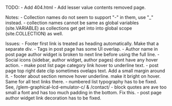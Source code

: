 TODO:
	- Add 404.html
	- Add lesser value contents removed page.

Notes:
	- Collection names do not seem to support "-" in them, use "_" instead.
	- collection names cannot be same as global variables (site.VARIABLE) as collections get get into
	  into global scope (site.COLLECTION) as well.

Issues:
	- Footer first link is treated as heading automatically. Make that a separate div.
	- Tags in post page has some UI overlap.
	- Author name in post page author widget is broken to next line before using the full line.
	- Social icons (sidebar, author widget, author pages) dont have any hover action.
	- make post list page category link hover to underline text.
	- post page top right date clip sometimes ovelaps text. Add a small margin around it.
	- footer about section remove hover underline. make it bright on hover. Same for all text links there.
	- numbered list typography has to be fixed. See, /glem-graphical-lcd-emulator-c/ & /contact/
	- block quotes are ave too small a font and has too much padding in the bottom. Fix this.
	- post page author widget link decoration has to be fixed.
